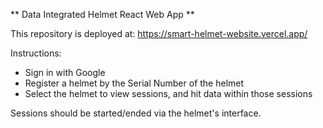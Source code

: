 ** Data Integrated Helmet React Web App **

This repository is deployed at: https://smart-helmet-website.vercel.app/

Instructions:
* Sign in with Google
* Register a helmet by the Serial Number of the helmet
* Select the helmet to view sessions, and hit data within those sessions

Sessions should be started/ended via the helmet's interface.
